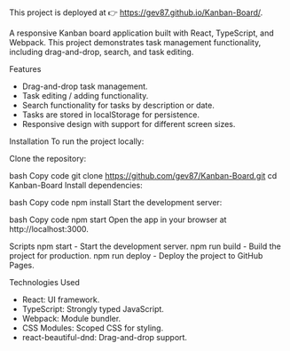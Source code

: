This project is deployed at 👉 https://gev87.github.io/Kanban-Board/.

A responsive Kanban board application built with React, TypeScript, and Webpack. This project demonstrates task management functionality, including drag-and-drop, search, and task editing.

Features
- Drag-and-drop task management.
- Task editing / adding functionality.
- Search functionality for tasks by description or date.
- Tasks are stored in localStorage for persistence.
- Responsive design with support for different screen sizes.


Installation
To run the project locally:

Clone the repository:

bash
Copy code
git clone https://github.com/gev87/Kanban-Board.git
cd Kanban-Board
Install dependencies:

bash
Copy code
npm install
Start the development server:

bash
Copy code
npm start
Open the app in your browser at http://localhost:3000.

Scripts
npm start - Start the development server.
npm run build - Build the project for production.
npm run deploy - Deploy the project to GitHub Pages.

Technologies Used
- React: UI framework.
- TypeScript: Strongly typed JavaScript.
- Webpack: Module bundler.
- CSS Modules: Scoped CSS for styling.
- react-beautiful-dnd: Drag-and-drop support.
